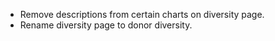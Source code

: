 - Remove descriptions from certain charts on diversity page.
- Rename diversity page to donor diversity.